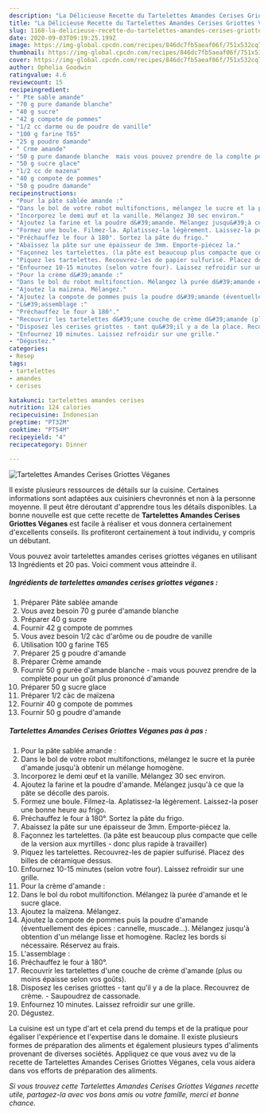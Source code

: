 ```yaml
---
description: "La Délicieuse Recette du Tartelettes Amandes Cerises Griottes Véganes"
title: "La Délicieuse Recette du Tartelettes Amandes Cerises Griottes Véganes"
slug: 1168-la-delicieuse-recette-du-tartelettes-amandes-cerises-griottes-veganes
date: 2020-09-03T09:19:25.199Z
image: https://img-global.cpcdn.com/recipes/846dc7fb5aeaf06f/751x532cq70/tartelettes-amandes-cerises-griottes-veganes-photo-principale-de-la-recette.jpg
thumbnail: https://img-global.cpcdn.com/recipes/846dc7fb5aeaf06f/751x532cq70/tartelettes-amandes-cerises-griottes-veganes-photo-principale-de-la-recette.jpg
cover: https://img-global.cpcdn.com/recipes/846dc7fb5aeaf06f/751x532cq70/tartelettes-amandes-cerises-griottes-veganes-photo-principale-de-la-recette.jpg
author: Ophelia Goodwin
ratingvalue: 4.6
reviewcount: 15
recipeingredient:
- " Pte sable amande"
- "70 g pure damande blanche"
- "40 g sucre"
- "42 g compote de pommes"
- "1/2 cc darme ou de poudre de vanille"
- "100 g farine T65"
- "25 g poudre damande"
- " Crme amande"
- "50 g pure damande blanche  mais vous pouvez prendre de la complte pour un got plus prononc damande"
- "50 g sucre glace"
- "1/2 cc de mazena"
- "40 g compote de pommes"
- "50 g poudre damande"
recipeinstructions:
- "Pour la pâte sablée amande :"
- "Dans le bol de votre robot multifonctions, mélangez le sucre et la purée d&#39;amande jusqu&#39;à obtenir un mélange homogène."
- "Incorporez le demi œuf et la vanille. Mélangez 30 sec environ."
- "Ajoutez la farine et la poudre d&#39;amande. Mélangez jusqu&#39;à ce que la pâte se décolle des parois."
- "Formez une boule. Filmez-la. Aplatissez-la légèrement. Laissez-la poser une bonne heure au frigo."
- "Préchauffez le four à 180°. Sortez la pâte du frigo."
- "Abaissez la pâte sur une épaisseur de 3mm. Emporte-piécez la."
- "Façonnez les tartelettes. (la pâte est beaucoup plus compacte que celle de la version aux myrtilles - donc plus rapide à travailler)"
- "Piquez les tartelettes. Recouvrez-les de papier sulfurisé. Placez des billes de céramique dessus."
- "Enfournez 10-15 minutes (selon votre four). Laissez refroidir sur une grille."
- "Pour la crème d&#39;amande :"
- "Dans le bol du robot multifonction. Mélangez là purée d&#39;amande et le sucre glace."
- "Ajoutez la maïzena. Mélangez."
- "Ajoutez la compote de pommes puis la poudre d&#39;amande (éventuellement des épices : cannelle, muscade...). Mélangez jusqu&#39;à obtention d&#39;un mélange lisse et homogène. Raclez les bords si nécessaire. Réservez au frais."
- "L&#39;assemblage :"
- "Préchauffez le four à 180°."
- "Recouvrir les tartelettes d&#39;une couche de crème d&#39;amande (plus ou moins épaisse selon vos goûts)."
- "Disposez les cerises griottes - tant qu&#39;il y a de la place. Recouvrez de crème. Saupoudrez de cassonade."
- "Enfournez 10 minutes. Laissez refroidir sur une grille."
- "Dégustez."
categories:
- Resep
tags:
- tartelettes
- amandes
- cerises

katakunci: tartelettes amandes cerises 
nutrition: 124 calories
recipecuisine: Indonesian
preptime: "PT32M"
cooktime: "PT54M"
recipeyield: "4"
recipecategory: Dinner

---
```



![Tartelettes Amandes Cerises Griottes Véganes](https://img-global.cpcdn.com/recipes/846dc7fb5aeaf06f/751x532cq70/tartelettes-amandes-cerises-griottes-veganes-photo-principale-de-la-recette.jpg)

Il existe plusieurs ressources de détails sur la cuisine. Certaines informations sont adaptées aux cuisiniers chevronnés et non à la personne moyenne. Il peut être déroutant d'apprendre tous les détails disponibles. La bonne nouvelle est que cette recette de <strong> Tartelettes Amandes Cerises Griottes Véganes </strong> est facile à réaliser et vous donnera certainement d'excellents conseils. Ils profiteront certainement à tout individu, y compris un débutant.

<!--inarticleads1-->

Vous pouvez avoir tartelettes amandes cerises griottes véganes en utilisant 13 Ingrédients et 20 pas. Voici comment vous atteindre il.

##### Ingrédients de tartelettes amandes cerises griottes véganes :

1. Préparer  Pâte sablée amande
1. Vous avez besoin 70 g purée d&#39;amande blanche
1. Préparer 40 g sucre
1. Fournir 42 g compote de pommes
1. Vous avez besoin 1/2 càc d&#39;arôme ou de poudre de vanille
1. Utilisation 100 g farine T65
1. Préparer 25 g poudre d&#39;amande
1. Préparer  Crème amande
1. Fournir 50 g purée d&#39;amande blanche - mais vous pouvez prendre de la complète pour un goût plus prononcé d&#39;amande
1. Préparer 50 g sucre glace
1. Préparer 1/2 càc de maïzena
1. Fournir 40 g compote de pommes
1. Fournir 50 g poudre d&#39;amande




<!--inarticleads2-->

##### Tartelettes Amandes Cerises Griottes Véganes pas à pas :

1. Pour la pâte sablée amande :
1. Dans le bol de votre robot multifonctions, mélangez le sucre et la purée d&#39;amande jusqu&#39;à obtenir un mélange homogène.
1. Incorporez le demi œuf et la vanille. Mélangez 30 sec environ.
1. Ajoutez la farine et la poudre d&#39;amande. Mélangez jusqu&#39;à ce que la pâte se décolle des parois.
1. Formez une boule. Filmez-la. Aplatissez-la légèrement. Laissez-la poser une bonne heure au frigo.
1. Préchauffez le four à 180°. Sortez la pâte du frigo.
1. Abaissez la pâte sur une épaisseur de 3mm. Emporte-piécez la.
1. Façonnez les tartelettes. (la pâte est beaucoup plus compacte que celle de la version aux myrtilles - donc plus rapide à travailler)
1. Piquez les tartelettes. Recouvrez-les de papier sulfurisé. Placez des billes de céramique dessus.
1. Enfournez 10-15 minutes (selon votre four). Laissez refroidir sur une grille.
1. Pour la crème d&#39;amande :
1. Dans le bol du robot multifonction. Mélangez là purée d&#39;amande et le sucre glace.
1. Ajoutez la maïzena. Mélangez.
1. Ajoutez la compote de pommes puis la poudre d&#39;amande (éventuellement des épices : cannelle, muscade...). Mélangez jusqu&#39;à obtention d&#39;un mélange lisse et homogène. Raclez les bords si nécessaire. Réservez au frais.
1. L&#39;assemblage :
1. Préchauffez le four à 180°.
1. Recouvrir les tartelettes d&#39;une couche de crème d&#39;amande (plus ou moins épaisse selon vos goûts).
1. Disposez les cerises griottes - tant qu&#39;il y a de la place. Recouvrez de crème. - Saupoudrez de cassonade.
1. Enfournez 10 minutes. Laissez refroidir sur une grille.
1. Dégustez.




<!--inarticleads1-->

<p>
La cuisine est un type d'art et cela prend du temps et de la pratique pour égaliser l'expérience et l'expertise dans le domaine. Il existe plusieurs formes de préparation des aliments et également plusieurs types d'aliments provenant de diverses sociétés. Appliquez ce que vous avez vu de la recette de Tartelettes Amandes Cerises Griottes Véganes, cela vous aidera dans vos efforts de préparation des aliments.
</p>

<p>
<i>Si vous trouvez cette Tartelettes Amandes Cerises Griottes Véganes recette utile, partagez-la avec vos bons amis ou votre famille, merci et bonne chance.</i>
</p>
